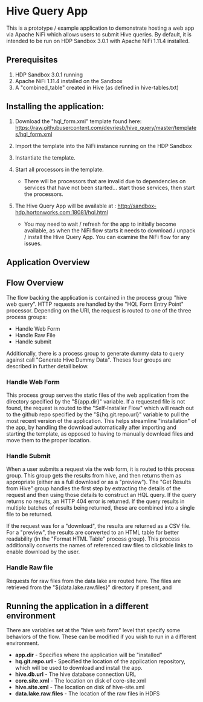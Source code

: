 # Hive Query App

This is a prototype / example application to demonstrate hosting a web app via Apache NiFi which allows users to submit Hive queries.  By default, it is intended to be run on HDP Sandbox 3.0.1 with Apache NiFi 1.11.4 installed.

## Prerequisites
  1. HDP Sandbox 3.0.1 running
  1. Apache NiFi 1.11.4 installed on the Sandbox
  1. A "combined_table" created in Hive (as defined in hive-tables.txt)


## Installing the application:

  1. Download the "hql_form.xml" template found here: https://raw.githubusercontent.com/devriesb/hive_query/master/templates/hql_form.xml

  1. Import the template into the NiFi instance running on the HDP Sandbox

  1. Instantiate the template.


  1.  Start all processors in the template.  
      - There will be processors that are invalid due to dependencies on services that have not been started... start those services, then start the processors.


  1. The Hive Query App will be available at : http://sandbox-hdp.hortonworks.com:18081/hql.html

       - You may need to wait / refresh for the app to initially become available, as when the NiFi flow starts it needs to download / unpack / install the Hive Query App.  You can examine the NiFi flow for any issues.

## Application Overview


## Flow Overview

The flow backing the application is contained in the process group "hive web query".  HTTP requests are handled by the "HQL Form Entry Point" processor.  Depending on the URI, the request is routed to one of the three process groups:
  * Handle Web Form
  * Handle Raw File
  * Handle submit

Additionally, there is a process group to generate dummy data to query against call "Generate Hive Dummy Data".  Theses four groups are described in further detail below.

### Handle Web Form

This process group serves the static files of the web application from the directory specified by the "${app.dir}" variable.  If a requested file is not found, the request is routed to the "Self-Installer Flow" which will reach out to the github repo specified by the "${hq.git.repo.url}" variable to pull the most recent version of the application.  This helps streamline "installation" of the app, by handling the download automatically after importing and starting the template, as opposed to having to manually download files and move them to the proper location.

### Handle Submit

When a user submits a request via the web form, it is routed to this process group.  This group gets the results from hive, and then returns them as appropriate (either as a full download or as a "preview").  The "Get Results from Hive" group handles the first step by extracting the details of the request and then using those details to construct an HQL query.  If the query returns no results, an HTTP 404 error is returned.  If the query results in multiple batches of results being returned, these are combined into a single file to be returned.

If the request was for a "download", the results are returned as a CSV file.  For a "preview", the results are converted to an HTML table for better readability (in the "Format HTML Table" process group).  This process additionally converts the names of referenced raw files to clickable links to enable download by the user.

### Handle Raw file

Requests for raw files from the data lake are routed here.  The files are retrieved from the "${data.lake.raw.files}" directory if present, and

## Running the application in a different environment

There are variables set at the "hive web form" level that specify some behaviors of the flow.  These can be modified if you wish to run in a different environment.

- **app.dir** - Specifies where the application will be "installed"
- **hq.git.repo.url** - Specified the location of the application repository, which will be used to download and install the app.
-  **hive.db.url** - The hive database connection URL
-  **core.site.xml** - The location on disk of core-site.xml
-  **hive.site.xml** - The location on disk of hive-site.xml
- **data.lake.raw.files** - The location of the raw files in HDFS
